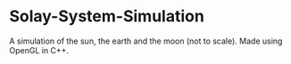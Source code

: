 # Solay-System-Simulation
A simulation of the sun, the earth and the moon (not to scale). Made using OpenGL in C++.
